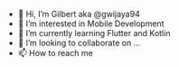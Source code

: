 - 👋 Hi, I’m Gilbert aka @gwijaya94
- 👀 I’m interested in Mobile Development
- 🌱 I’m currently learning Flutter and Kotlin
- 💞️ I’m looking to collaborate on ...
- 📫 How to reach me 

<!---
gwijaya94/gwijaya94 is a ✨ special ✨ repository because its `README.md` (this file) appears on your GitHub profile.
You can click the Preview link to take a look at your changes.
--->
